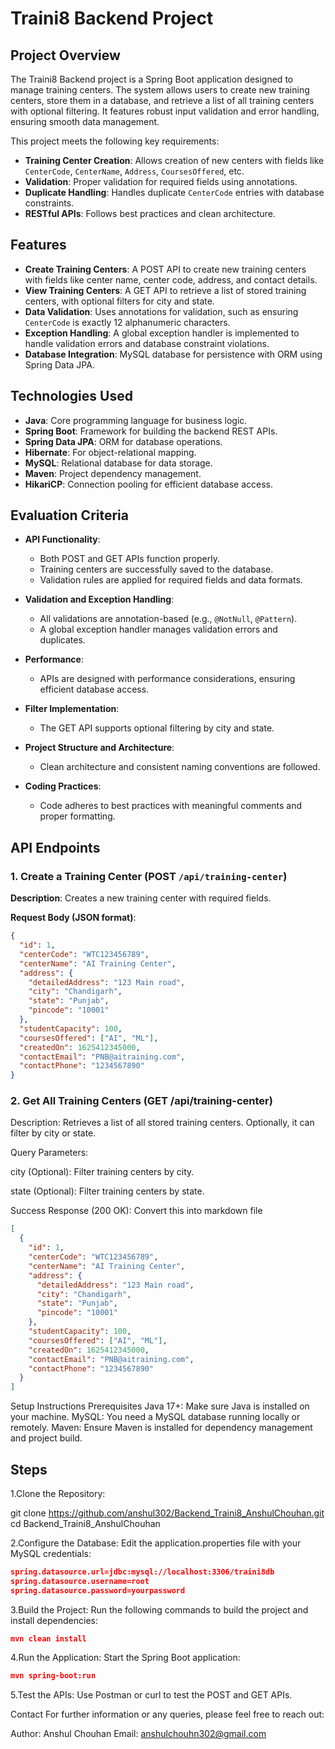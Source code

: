 # Traini8 Backend Project

## Project Overview

The Traini8 Backend project is a Spring Boot application designed to manage training centers. The system allows users to create new training centers, store them in a database, and retrieve a list of all training centers with optional filtering. It features robust input validation and error handling, ensuring smooth data management.

This project meets the following key requirements:

- **Training Center Creation**: Allows creation of new centers with fields like `CenterCode`, `CenterName`, `Address`, `CoursesOffered`, etc.
- **Validation**: Proper validation for required fields using annotations.
- **Duplicate Handling**: Handles duplicate `CenterCode` entries with database constraints.
- **RESTful APIs**: Follows best practices and clean architecture.

## Features

- **Create Training Centers**: A POST API to create new training centers with fields like center name, center code, address, and contact details.
- **View Training Centers**: A GET API to retrieve a list of stored training centers, with optional filters for city and state.
- **Data Validation**: Uses annotations for validation, such as ensuring `CenterCode` is exactly 12 alphanumeric characters.
- **Exception Handling**: A global exception handler is implemented to handle validation errors and database constraint violations.
- **Database Integration**: MySQL database for persistence with ORM using Spring Data JPA.

## Technologies Used

- **Java**: Core programming language for business logic.
- **Spring Boot**: Framework for building the backend REST APIs.
- **Spring Data JPA**: ORM for database operations.
- **Hibernate**: For object-relational mapping.
- **MySQL**: Relational database for data storage.
- **Maven**: Project dependency management.
- **HikariCP**: Connection pooling for efficient database access.

## Evaluation Criteria

- **API Functionality**:
  - Both POST and GET APIs function properly.
  - Training centers are successfully saved to the database.
  - Validation rules are applied for required fields and data formats.
  
- **Validation and Exception Handling**:
  - All validations are annotation-based (e.g., `@NotNull`, `@Pattern`).
  - A global exception handler manages validation errors and duplicates.
  
- **Performance**:
  - APIs are designed with performance considerations, ensuring efficient database access.
  
- **Filter Implementation**:
  - The GET API supports optional filtering by city and state.
  
- **Project Structure and Architecture**:
  - Clean architecture and consistent naming conventions are followed.
  
- **Coding Practices**:
  - Code adheres to best practices with meaningful comments and proper formatting.

## API Endpoints

### 1. Create a Training Center (POST `/api/training-center`)

**Description**: Creates a new training center with required fields.

**Request Body (JSON format)**:

```json
{
  "id": 1,
  "centerCode": "WTC123456789",
  "centerName": "AI Training Center",
  "address": {
    "detailedAddress": "123 Main road",
    "city": "Chandigarh",
    "state": "Punjab",
    "pincode": "10001"
  },
  "studentCapacity": 100,
  "coursesOffered": ["AI", "ML"],
  "createdOn": 1625412345000,
  "contactEmail": "PNB@aitraining.com",
  "contactPhone": "1234567890"
}

```


### 2. Get All Training Centers (GET /api/training-center)
Description: Retrieves a list of all stored training centers. Optionally, it can filter by city or state.

Query Parameters:

city (Optional): Filter training centers by city.

state (Optional): Filter training centers by state.

Success Response (200 OK):    Convert this into markdown file

```json
[
  {
    "id": 1,
    "centerCode": "WTC123456789",
    "centerName": "AI Training Center",
    "address": {
      "detailedAddress": "123 Main road",
      "city": "Chandigarh",
      "state": "Punjab",
      "pincode": "10001"
    },
    "studentCapacity": 100,
    "coursesOffered": ["AI", "ML"],
    "createdOn": 1625412345000,
    "contactEmail": "PNB@aitraining.com",
    "contactPhone": "1234567890"
  }
]

```


Setup Instructions
Prerequisites
Java 17+: Make sure Java is installed on your machine.
MySQL: You need a MySQL database running locally or remotely.
Maven: Ensure Maven is installed for dependency management and project build.

## Steps

1.Clone the Repository:

git clone https://github.com/anshul302/Backend_Traini8_AnshulChouhan.git
cd Backend_Traini8_AnshulChouhan


2.Configure the Database: Edit the application.properties file with your MySQL credentials:

```json
spring.datasource.url=jdbc:mysql://localhost:3306/traini8db
spring.datasource.username=root
spring.datasource.password=yourpassword
```

3.Build the Project: Run the following commands to build the project and install dependencies:
```json
mvn clean install
```

4.Run the Application: Start the Spring Boot application:
```json
mvn spring-boot:run
```
5.Test the APIs: Use Postman or curl to test the POST and GET APIs.

Contact
For further information or any queries, please feel free to reach out:

Author: Anshul Chouhan
Email: anshulchouhn302@gmail.com





